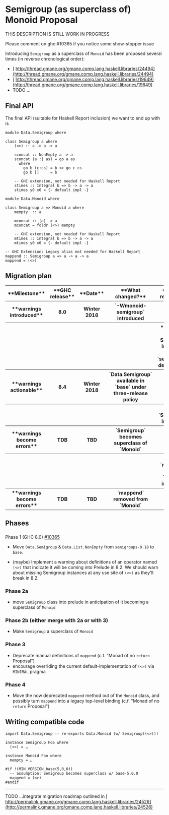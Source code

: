 # Semigroup (as superclass of) Monoid Proposal



THIS DESCRIPTION IS STILL WORK IN PROGRESS



Please comment on ghc:\#10365 if you notice some show-stopper issue



Introducing `Semigroup` as a superclass of `Monoid` has been proposed several times (in reverse chronological order):


- [
  http://thread.gmane.org/gmane.comp.lang.haskell.libraries/24494](http://thread.gmane.org/gmane.comp.lang.haskell.libraries/24494)
- [
  http://thread.gmane.org/gmane.comp.lang.haskell.libraries/19649](http://thread.gmane.org/gmane.comp.lang.haskell.libraries/19649)
- TODO ...

## Final API



The final API (suitable for Haskell Report inclusion) we want to end up with is


```
module Data.Semigroup where

class Semigroup a where
    (<>) :: a -> a -> a

    sconcat :: NonEmpty a -> a
    sconcat (a :| as) = go a as
      where
        go b (c:cs) = b <> go c cs
        go b []     = b

    -- GHC extension, not needed for Haskell Report
    stimes :: Integral b => b -> a -> a
    stimes y0 x0 = {- default impl -}
```

```
module Data.Monoid where

class Semigroup a => Monoid a where
    mempty  :: a

    mconcat :: [a] -> a
    mconcat = foldr (<>) mempty

    -- GHC extension, not needed for Haskell Report
    mtimes :: Integral b => b -> a -> a
    mtimes y0 x0 = {- default impl -}

-- GHC Extension: Legacy alias not needed for Haskell Report
mappend :: Semigroup a => a -> a -> a
mappend = (<>)
```

## Migration plan


<table><tr><th> **Milestone**            </th>
<th> **GHC release** </th>
<th> **Date**        </th>
<th> **What changed?**                                                 </th>
<th> **Action required**                                             
</th></tr>
<tr><th> **warnings introduced**    </th>
<th> 8.0               </th>
<th> Winter 2016       </th>
<th> `-Wmonoid-semigroup` introduced                                     </th>
<th>                                                                   
</th></tr>
<tr><th>                            </th>
<th>                   </th>
<th>                   </th>
<th>                                                                     </th>
<th> *optional* Add Semigroup instances  and `semigroups` dependency 
</th></tr>
<tr><th> **warnings actionable**    </th>
<th> 8.4               </th>
<th> Winter 2018       </th>
<th> `Data.Semigroup` available in `base` under three-release policy     </th>
<th>                                                                   
</th></tr>
<tr><th>                            </th>
<th>                   </th>
<th>                   </th>
<th>                                                                     </th>
<th> Add `Semigroup` instances                                         
</th></tr>
<tr><th> **warnings become errors** </th>
<th> TDB               </th>
<th> TBD               </th>
<th> `Semigroup` becomes superclass of `Monoid`                          </th>
<th>                                                                   
</th></tr>
<tr><th>                            </th>
<th>                   </th>
<th>                   </th>
<th>                                                                     </th>
<th> Remove `mappend` from `Monoid` instances                          
</th></tr>
<tr><th> **warnings become errors** </th>
<th> TDB               </th>
<th> TBD               </th>
<th> `mappend` removed from `Monoid`                                     </th>
<th>                                                                   
</th></tr></table>


## Phases


###
Phase 1 (GHC 8.0)  [\#10365](https://gitlab.staging.haskell.org/ghc/ghc/issues/10365)


- Move `Data.Semigroup` & `Data.List.NonEmpty` from `semigroups-0.18` to `base`.

- (maybe) Implement a warning about definitions of an operator named `(<>)` that indicate it will be coming into Prelude in 8.2. We should warn about missing Semigroup instances at any use site of `(<>)` as they'll break in 8.2.

### Phase 2a


- move `Semigroup` class into prelude in anticipation of it becoming a superclass of `Monoid`

### Phase 2b (either merge with 2a or with 3)


- Make `Semigroup` a superclass of `Monoid`

### Phase 3


- Deprecate manual definitions of `mappend` (c.f. "Monad of no `return` Proposal") 
- encourage overriding the current default-implementation of `(<>)` via `MINIMAL` pragma

### Phase 4


- Move the now deprecated `mappend` method out of the `Monoid` class, and possibly turn `mappend` into a legacy top-level binding (c.f. "Monad of no `return` Proposal")

## Writing compatible code


```
import Data.Semigroup -- re-exports Data.Monoid (w/ Semigroup((<>)))

instance Semigroup Foo where
  (<>) = …

instance Monoid Foo where
  mempty = …

#if !(MIN_VERSION_base(5,0,0))
  -- assumption: Semigroup becomes superclass w/ base-5.0.0
  mappend = (<>)
#endif
```

---



TODO ...integrate migration roadmap outlined in [
http://permalink.gmane.org/gmane.comp.lang.haskell.libraries/24526](http://permalink.gmane.org/gmane.comp.lang.haskell.libraries/24526)


